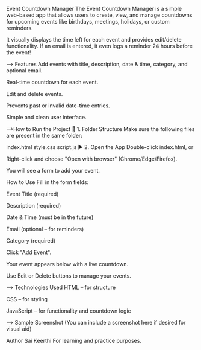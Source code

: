 Event Countdown Manager
The Event Countdown Manager is a simple web-based app that allows users to create, view, and manage countdowns for upcoming events like birthdays, meetings, holidays, or custom reminders.

It visually displays the time left for each event and provides edit/delete functionality. If an email is entered, it even logs a reminder 24 hours before the event!

--> Features
Add events with title, description, date & time, category, and optional email.

Real-time countdown for each event.

Edit and delete events.

Prevents past or invalid date-time entries.

Simple and clean user interface.

-->How to Run the Project
📁 1. Folder Structure
Make sure the following files are present in the same folder:


index.html
style.css
script.js
▶️ 2. Open the App
Double-click index.html, or

Right-click and choose "Open with browser" (Chrome/Edge/Firefox).

You will see a form to add your event.

 How to Use
Fill in the form fields:

Event Title (required)

Description (required)

Date & Time (must be in the future)

Email (optional – for reminders)

Category (required)

Click "Add Event".

Your event appears below with a live countdown.

Use Edit or Delete buttons to manage your events.

--> Technologies Used
HTML – for structure

CSS – for styling

JavaScript – for functionality and countdown logic

--> Sample Screenshot
(You can include a screenshot here if desired for visual aid)

 Author
Sai Keerthi
For learning and practice purposes.
